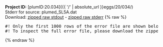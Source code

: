 **Project ID:** [plumID:20.034]({{ '/' | absolute_url }}eggs/20/034/)  
Stderr for source:  plumed_SL5A.dat   
Download: [zipped raw stdout](plumed_SL5A.dat.plumed.stdout.txt.zip) - [zipped raw stderr](plumed_SL5A.dat.plumed.stderr.txt.zip) 
{% raw %}
<pre>
#! Only the first 1000 rows of the error file are shown below
#! To inspect the full error file, please download the zipped raw stderr file above
</pre>
{% endraw %}
